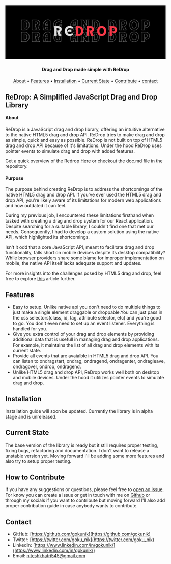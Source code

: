 <h2 align="center">
  <a href="#"><img src="./resources/assets/redrop_cover.jpg" alt="Redrop Cover"></a>
</h2>

<h4 align="center">Drag and Drop made simple with ReDrop</h4>

<p align="center">
  <a href="#about">About</a> •
  <a href="#features">Features</a> •
  <a href="#installation">Installation</a> •
  <a href="#current-state">Current State</a> •
  <a href="#how-to-contribute">Contribute</a> •
  <a href="#contact">contact</a> 
</p>

## ReDrop: A Simplified JavaScript Drag and Drop Library

#### About

ReDrop is a JavaScript drag and drop library, offering an intuitive alternative to the native HTML5 drag and drop API. ReDrop tries to make drag and drop as simple, quick and easy as possible. ReDrop is not built on top of HTML5 drag and drop API because of it's limitations. Under the hood ReDrop uses pointer events to simulate drag and drop with added features.

Get a quick overview of the Redrop [Here](./doc.md) or checkout the doc.md file in the repository.

#### Purpose

The purpose behind creating ReDrop is to address the shortcomings of the native HTML5 drag and drop API. If you've ever used the HTML5 drag and drop API, you're likely aware of its limitations for modern web applications and how outdated it can feel.

During my previous job, I encountered these limitations firsthand when tasked with creating a drag and drop system for our React application. Despite searching for a suitable library, I couldn't find one that met our needs. Consequently, I had to develop a custom solution using the native API, which highlighted its shortcomings.

Isn't it odd that a core JavaScript API, meant to facilitate drag and drop functionality, falls short on mobile devices despite its desktop compatibility? While browser providers share some blame for improper implementation on mobile, the native API itself lacks adequate support and updates.

For more insights into the challenges posed by HTML5 drag and drop, feel free to explore [this](https://news.ycombinator.com/item?id=834314) article further.

## Features

- Easy to setup. Unlike native api you don't need to do multiple things to just make a single element draggable or droppable.You can just pass in the css selectors(class, id, tag, attribute selector, etc) and you're good to go. You don't even need to set up an event listener. Everything is handled for you.
- Give you extra control of your drag and drop elements by providing additional data that is usefull in managing drag and drop applications. For example, it maintains the list of all drag and drop elements with its current state.
- Provide all events that are avaialble in HTML5 drag and drop API. You can listen to ondragstart, ondrag, ondragend, ondragenter, ondragleave, ondragover, ondrop, ondragend.
- Unlike HTML5 drag and drop API, ReDrop works well both on desktop and mobile devices. Under the hood it utilizes pointer events to simulate drag and drop.

## Installation

Installation guide will soon be updated. Currently the library is in alpha stage and is unreleased.

## Current State

The base version of the library is ready but it still requires proper testing, fixing bugs, refactoring and documentation. I don't want to release a unstable version yet. Moving forward I'll be adding some more features and also try to setup proper testing.

## How to Contribute

If you have any suggestions or questions, please feel free to [open an issue](https://github.com/gokunik/Redrop/issues). For know you can create a issue or get in touch with me on [Github](https://github.com/gokunik) or through my socials if you want to contribute but moving forward I'll also add proper contribution guide in case anybody wants to contribute.

## Contact

- GitHub: [https://github.com/gokunik](https://github.com/gokunik)
- Twitter: [https://twitter.com/goku_nik](https://twitter.com/goku_nik)
- LinkedIn: [https://www.linkedin.com/in/gokunik/](https://www.linkedin.com/in/gokunik/)
- Email: niteshkhatri545@gmail.com
